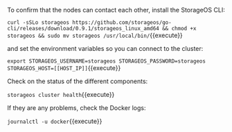 To confirm that the nodes can contact each other, install the StorageOS CLI:

`curl -sSLo storageos https://github.com/storageos/go-cli/releases/download/0.9.1/storageos_linux_amd64 && chmod +x storageos && sudo mv storageos /usr/local/bin/`{{execute}}

and set the environment variables so you can connect to the cluster:

`export STORAGEOS_USERNAME=storageos STORAGEOS_PASSWORD=storageos STORAGEOS_HOST=[[HOST_IP]]`{{execute}}

Check on the status of the different components:

`storageos cluster health`{{execute}}

If they are any problems, check the Docker logs:

`journalctl -u docker`{{execute}}
